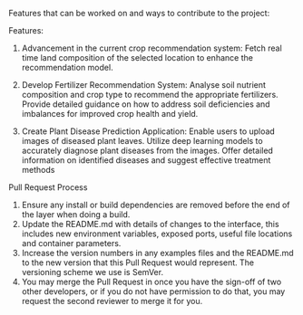 Features that can be worked on and ways to contribute to the project:

Features:

1) Advancement in the current crop recommendation system:
Fetch real time land composition of the selected location to enhance the recommendation model.

2) Develop Fertilizer Recommendation System:
Analyse soil nutrient composition and crop type to recommend the appropriate
fertilizers.
Provide detailed guidance on how to address soil deficiencies and imbalances for
improved crop health and yield.

3) Create Plant Disease Prediction Application:
Enable users to upload images of diseased plant leaves.
Utilize deep learning models to accurately diagnose plant diseases from the images.
Offer detailed information on identified diseases and suggest effective treatment
methods

Pull Request Process

1) Ensure any install or build dependencies are removed before the end of the layer when doing a build.
2) Update the README.md with details of changes to the interface, this includes new environment variables, exposed ports, useful file locations and container parameters.
3) Increase the version numbers in any examples files and the README.md to the new version that this Pull Request would represent. The versioning scheme we use is SemVer.
4) You may merge the Pull Request in once you have the sign-off of two other developers, or if you do not have permission to do that, you may request the second reviewer to merge it for you.


